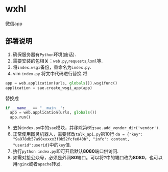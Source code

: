# wxhl
微信app
## 部署说明

1. 确保服务器有`Python`环境(废话).
2. 需要安装的包相关：`web.py`,`requests`,`lxml`等.
3. 将`index.wsgi`备份，重命名为`index.py`.
4. vim `index.py` 将文中代码进行替换
  将
  ```python
  app = web.application(urls, globals()).wsgifunc()        
  application = sae.create_wsgi_app(app)
  ```
  替换成
  ```python
  if __name__ == "__main__":
    app = web.application(urls, globals())
    app.run()
  ```
5. 去掉`index.py`中的`sae`模块，并移除第6行`sae.add_vendor_dir('vendor')`.
6. 正常使用图灵机器人，需要修改`talk_api.py`第10行 `da = {"key": "9a978db57a90xxxxx3f0b52fcfe040b", "info": content, "userid":userid}`中的`key`值.
7. 执行`python index.py`即可开启默认**8080**端口供访问.
8. 如需对接公众号，必须是外网**80**端口。可以将`7`中的端口改为**8080**，也可以用`nginx`或者`apache`转发.
